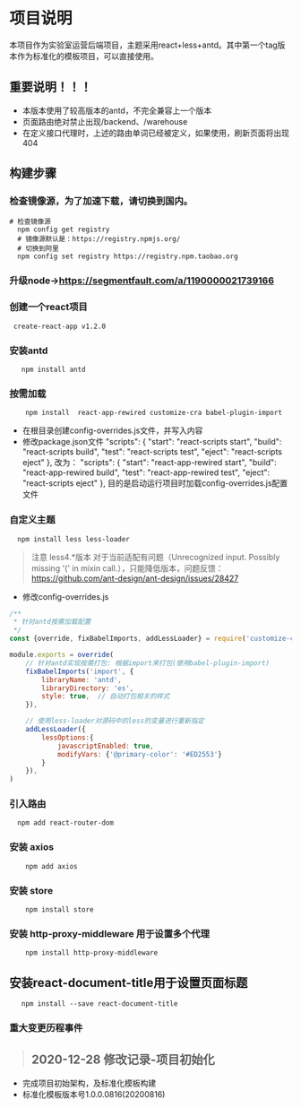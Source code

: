 # 项目说明

本项目作为实验室运营后端项目，主题采用react+less+antd。其中第一个tag版本作为标准化的模板项目，可以直接使用。

## 重要说明！！！
* 本版本使用了较高版本的antd，不完全兼容上一个版本
* 页面路由绝对禁止出现/backend、/warehouse
* 在定义接口代理时，上述的路由单词已经被定义，如果使用，刷新页面将出现404

## 构建步骤
### 检查镜像源，为了加速下载，请切换到国内。
```shell script
# 检查镜像源
  npm config get registry
  # 镜像源默认是：https://registry.npmjs.org/
  # 切换到阿里
  npm config set registry https://registry.npm.taobao.org
```
### 升级node->https://segmentfault.com/a/1190000021739166

### 创建一个react项目
```shell script
 create-react-app v1.2.0
```

### 安装antd
```shell script
   npm install antd
```

### 按需加载
```shell script
    npm install  react-app-rewired customize-cra babel-plugin-import
```
* 在根目录创建config-overrides.js文件，并写入内容
* 修改package.json文件
  "scripts": {
    "start": "react-scripts start",
    "build": "react-scripts build",
    "test": "react-scripts test",
    "eject": "react-scripts eject"
  },
改为：
  "scripts": {
    "start": "react-app-rewired start",
    "build": "react-app-rewired build",
    "test": "react-app-rewired test",
    "eject": "react-scripts eject"
  },
  目的是启动运行项目时加载config-overrides.js配置文件

### 自定义主题

```shell script
  npm install less less-loader
```
> 注意 less4.*版本 对于当前适配有问题（Unrecognized input. Possibly missing '(' in mixin call.），只能降低版本，问题反馈：https://github.com/ant-design/ant-design/issues/28427
* 修改config-overrides.js
``` javascript
/**
 * 针对antd按需加载配置
 */
const {override, fixBabelImports, addLessLoader} = require('customize-cra');

module.exports = override(
    // 针对antd实现按需打包: 根据import来打包(使用babel-plugin-import)
    fixBabelImports('import', {
        libraryName: 'antd',
        libraryDirectory: 'es',
        style: true,  // 自动打包相关的样式
    }),

    // 使用less-loader对源码中的less的变量进行重新指定
    addLessLoader({
        lessOptions:{
            javascriptEnabled: true,
            modifyVars: {'@primary-color': '#ED2553'}
        }
    }),
)
```

### 引入路由

```shell script
  npm add react-router-dom
```

### 安装 axios
```shell script
    npm add axios
```
### 安装 store
```shell script
    npm install store
```
### 安装 http-proxy-middleware 用于设置多个代理
```shell script
    npm install http-proxy-middleware
```

## 安装react-document-title用于设置页面标题
```shell script
   npm install --save react-document-title
```

### 重大变更历程事件

> ## 2020-12-28 修改记录-项目初始化
* 完成项目初始架构，及标准化模板构建
* 标准化模板版本号1.0.0.0816(20200816)